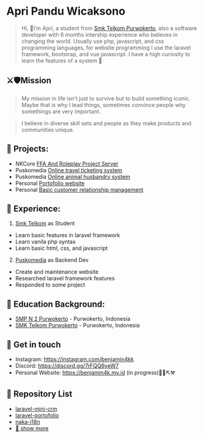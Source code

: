 # Apri Pandu Wicaksono

>Hi, 👋I’m Apri, a student from [Smk Telkom Purwokerto](https://github.com/smktelkompwt), also a software developer with 6 months intership experience who believes in changing the world. Usually use php, javascript, and css programming languages, for website programming I use the laravel framework, bootstrap, and vue javascript. I have a high curiosity to learn the features of a system 🚀

## ⚔️🛡Mission
>My mission in life isn't just to survive but to build something iconic. Maybe that is why I lead things, sometimes convince people why somethings are very important. 

>I believe in diverse skill sets and people as they make products and communities unique. 

## 🌱 Projects: 
- NKCore [FFA And Roleplay Project Server](https://github.com/naka-studios)
- Puskomedia [Online travel ticketing system](https://github.com/puskomedia)
- Puskomedia [Online animal husbandry system](https://github.com/puskomedia)
- Personal [Portofolio website](https://github.com/Sleepy4k/laravel-portofolio)
- Personal [Basic customer relationship management](https://github.com/Sleepy4k/laravel-mini-crm)

## 🌱 Experience: 
1. [Smk Telkom](https://github.com/smktelkompwt) as Student
- Learn basic features in laravel framework
- Learn vanila php syntax
- Learn basic html, css, and javascript

2. [Puskomedia](https://github.com/puskomedia) as Backend Dev
- Create and maintenance website
- Researched laravel framework features
- Responded to some project

## 🌱 Education Background:
- [SMP N 2 Purwokerto](https://www.smpn2purwokerto.sch.id) - Purwokerto, Indonesia
- [SMK Telkom Purwokerto](https://smktelkom-pwt.sch.id) - Purwokerto, Indonesia

## 🌱 Get in touch
- Instagram: https://instagram.com/benjamin4kk
- Discord: https://discord.gg/7rFQQ6yeW7
- Personal Website: https://benjamin4k.my.id (in progress)🚜🔩⛏⚒

## 🌱 Repository List
- [laravel-mini-crm](https://github.com/Sleepy4k/laravel-mini-crm)
- [laravel-portofolio](https://github.com/Sleepy4k/laravel-portofolio)
- [naka-i18n](https://github.com/Sleepy4k/naka-i18n)
- [🔎 show more](https://github.com/Sleepy4k?tab=repositories)

